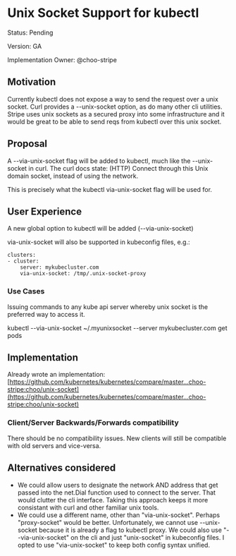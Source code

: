 # Unix Socket Support for kubectl

Status: Pending

Version: GA

Implementation Owner: @choo-stripe

## Motivation

Currently kubectl does not expose a way to send the request over a unix socket. Curl provides a --unix-socket option, as do many other cli utilities. Stripe uses unix sockets as a secured proxy into some infrastructure and it would be great to be able to send reqs from kubectl over this unix socket.

## Proposal


A --via-unix-socket flag will be added to kubectl, much like the --unix-socket in curl. The curl docs state:
(HTTP) Connect through this Unix domain socket, instead of using the network.

This is precisely what the kubectl via-unix-socket flag will be used for.

## User Experience

A new global option to kubectl will be added (--via-unix-socket)

via-unix-socket will also be supported in kubeconfig files, e.g.:

    clusters:
    - cluster:
        server: mykubecluster.com
        via-unix-socket: /tmp/.unix-socket-proxy

### Use Cases

Issuing commands to any kube api server whereby unix socket is the preferred way to access it.

kubectl --via-unix-socket ~/.myunixsocket --server mykubecluster.com get pods

## Implementation

Already wrote an implementation:
[https://github.com/kubernetes/kubernetes/compare/master...choo-stripe:choo/unix-socket](https://github.com/kubernetes/kubernetes/compare/master...choo-stripe:choo/unix-socket)

### Client/Server Backwards/Forwards compatibility

There should be no compatibility issues. New clients will still be compatible with old servers and vice-versa.

## Alternatives considered

- We could allow users to designate the network AND address that get passed into the net.Dial function used to connect to the server. That would clutter the cli interface. Taking this approach keeps it more consistant with curl and other familiar unix tools.
- We could use a different name, other than "via-unix-socket". Perhaps "proxy-socket" would be better. Unfortunately, we cannot use --unix-socket because it is already a flag to kubectl proxy. We could also use "--via-unix-socket" on the cli and just "unix-socket" in kubeconfig files. I opted to use "via-unix-socket" to keep both config syntax unified.
